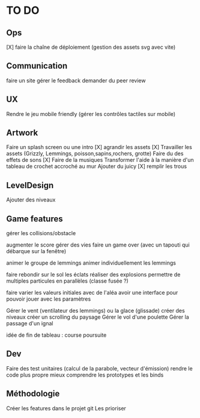 # TO DO

## Ops

[X] faire la chaîne de déploiement (gestion des assets svg avec vite)

## Communication

faire un site
gérer le feedback
demander du peer review

## UX

Rendre le jeu mobile friendly (gérer les contrôles tactiles sur mobile)

## Artwork

Faire un splash screen ou une intro
[X] agrandir les assets
[X] Travailler les assets (Grizzly, Lemmings, poisson,sapins,rochers, grotte)
Faire du des effets de sons
[X] Faire de la musiques
Transformer l'aide à la manière d'un tableau de crochet accroché au mur
Ajouter du juicy
[X] remplir les trous

## LevelDesign

Ajouter des niveaux

## Game features

gérer les collisions/obstacle

augmenter le score
gérer des vies
faire un game over (avec un tapouti qui débarque sur la fenêtre)

animer le groupe de lemmings
animer individuellement les lemmings

faire rebondir sur le sol les éclats
réaliser des explosions
permettre de multiples particules en parallèles (classe fusée ?)

faire varier les valeurs initiales avec de l'aléa
avoir une interface pour pouvoir jouer avec les paramètres

Gérer le vent (ventilateur des lemmings) ou la glace (glissade)
créer des niveaux
créer un scrolling du paysage
Gérer le vol d'une poulette
Gérer la passage d'un ignal

idée de fin de tableau : course poursuite

## Dev

Faire des test unitaires (calcul de la parabole, vecteur d'émission)
rendre le code plus propre
mieux comprendre les prototypes et les binds

## Méthodologie

Créer les features dans le projet git
Les prioriser

